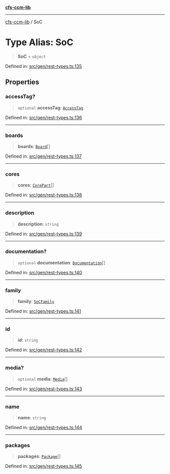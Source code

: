 [**cfs-ccm-lib**](../README.md)

***

[cfs-ccm-lib](../README.md) / SoC

# Type Alias: SoC

> **SoC** = `object`

Defined in: [src/gen/rest-types.ts:135](#)

## Properties

### accessTag?

> `optional` **accessTag**: [`AccessTag`](AccessTag.md)

Defined in: [src/gen/rest-types.ts:136](#)

***

### boards

> **boards**: [`Board`](Board.md)[]

Defined in: [src/gen/rest-types.ts:137](#)

***

### cores

> **cores**: [`CorePart`](CorePart.md)[]

Defined in: [src/gen/rest-types.ts:138](#)

***

### description

> **description**: `string`

Defined in: [src/gen/rest-types.ts:139](#)

***

### documentation?

> `optional` **documentation**: [`Documentation`](Documentation.md)[]

Defined in: [src/gen/rest-types.ts:140](#)

***

### family

> **family**: [`SoCFamily`](SoCFamily.md)

Defined in: [src/gen/rest-types.ts:141](#)

***

### id

> **id**: `string`

Defined in: [src/gen/rest-types.ts:142](#)

***

### media?

> `optional` **media**: [`Media`](Media.md)[]

Defined in: [src/gen/rest-types.ts:143](#)

***

### name

> **name**: `string`

Defined in: [src/gen/rest-types.ts:144](#)

***

### packages

> **packages**: [`Package`](Package.md)[]

Defined in: [src/gen/rest-types.ts:145](#)
